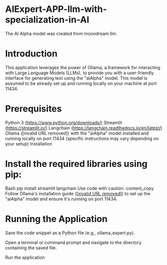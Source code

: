 # AIExpert-APP-llm-with-specialization-in-AI

The AI Alpha model was created from moondream llm.


# Introduction

This application leverages the power of Ollama, a framework for interacting with Large Language Models (LLMs), to provide you with a user-friendly interface for generating text using the "aiAlpha" model. This model is assumed to be already set up and running locally on your machine at port 11434.

# Prerequisites

Python 3 (https://www.python.org/downloads/)
Streamlit (https://streamlit.io/)
Langchain (https://langchain.readthedocs.io/en/latest/)
Ollama ([invalid URL removed]) with the "aiAlpha" model installed and running locally on port 11434 (specific instructions may vary depending on your setup)
Installation

# Install the required libraries using pip:

Bash
pip install streamlit langchain
Use code with caution.
content_copy
Follow Ollama's installation guide ([[invalid URL removed](https://github.com/ollama/ollama)]) to set up the "aiAlpha" model and ensure it's running on port 11434.

# Running the Application

Save the code snippet as a Python file (e.g., ollama_expert.py).

Open a terminal or command prompt and navigate to the directory containing the saved file.

Run the application 

